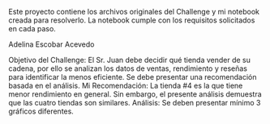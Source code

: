 Este proyecto contiene los archivos originales del Challenge y mi notebook creada para resolverlo.
La notebook cumple con los requisitos solicitados en cada paso.

Adelina Escobar Acevedo

Objetivo del Challenge: El Sr. Juan debe decidir qué tienda vender de su cadena, por ello se analizan los datos de ventas, rendimiento y reseñas para identificar la menos eficiente. Se debe presentar una recomendación basada en el análisis.
Mi Recomendación: La tienda #4 es la que tiene menor rendimiento en general. Sin embargo, el presente análisis demuestra que las cuatro tiendas son similares. 
Análisis:
Se deben presentar mínimo 3 gráficos diferentes.


